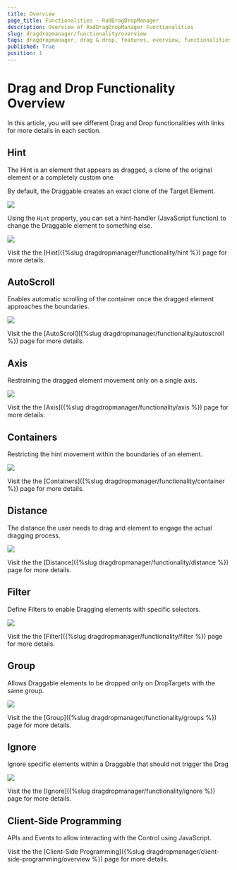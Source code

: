 ```yaml
---
title: Overview
page_title: Functionalities - RadDragDropManager
description: Overview of RadDragDropManager Functionalities
slug: dragdropmanager/functionality/overview
tags: dragdropmanager, drag & drop, features, overview, functionalities
published: True
position: 1
---
```


# Drag and Drop Functionality Overview

In this article, you will see different Drag and Drop functionalities with links for more details in each section.

## Hint

The Hint is an element that appears as dragged, a clone of the original element or a completely custom one

By default, the Draggable creates an exact clone of the Target Element. 

![](images/dragdropmanager-functionality-default-hint.gif)

Using the `Hint` property, you can set a hint-handler (JavaScript function) to change the Draggable element to something else.

![](images/dragdropmanager-functionality-hint.gif)

Visit the the [Hint]({%slug dragdropmanager/functionality/hint %}) page for more details.

## AutoScroll

Enables automatic scrolling of the container once the dragged element approaches the boundaries.

![](images/dragdropmanager-functionality-autoscroll.gif)

Visit the the [AutoScroll]({%slug dragdropmanager/functionality/autoscroll %}) page for more details.

## Axis

Restraining the dragged element movement only on a single axis.

![](images/dragdropmanager-functionality-axis.gif)

Visit the the [Axis]({%slug dragdropmanager/functionality/axis %}) page for more details.


## Containers

Restricting the hint movement within the boundaries of an element.

![](images/dragdropmanager-functionality-containers.gif)

Visit the the [Containers]({%slug dragdropmanager/functionality/container %}) page for more details.

## Distance

The distance the user needs to drag and element to engage the actual dragging process.

![](images/dragdropmanager-functionality-distance.gif)

Visit the the [Distance]({%slug dragdropmanager/functionality/distance %}) page for more details.

## Filter

Define Filters to enable Dragging elements with specific selectors.

![](images/dragdropmanager-functionality-filter.gif)

Visit the the [Filter]({%slug dragdropmanager/functionality/filter %}) page for more details.

## Group

Allows Draggable elements to be dropped only on DropTargets with the same group.

![](images/dragdropmanager-functionality-group.gif)

Visit the the [Group]({%slug dragdropmanager/functionality/groups %}) page for more details.

## Ignore

Ignore specific elements within a Draggable that should not trigger the Drag

![](images/dragdropmanager-functionality-ignore.gif)

Visit the the [Ignore]({%slug dragdropmanager/functionality/ignore %}) page for more details.
 
## Client-Side Programming

APIs and Events to allow interacting with the Control using JavaScript.

Visit the the [Client-Side Programming]({%slug dragdropmanager/client-side-programming/overview %}) page for more details.

 
